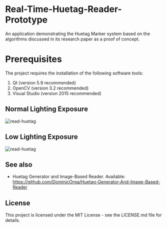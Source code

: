 # Real-Time-Huetag-Reader-Prototype
An application demonstrating the Huetag Marker system based on the algorithms discussed in its research paper as a proof of concept.

# Prerequisites
The project requires the installation of the following software tools:

1. Qt (version 5.9 recommended)
2. OpenCV (version 3.2 recommended)
3. Visual Studio (version 2015 recommended)

## Normal Lighting Exposure
![read-huetag](https://user-images.githubusercontent.com/12520299/30433753-e098fe22-9997-11e7-8426-39e821b78d24.gif)
## Low Lighting Exposure
![read-huetag](https://user-images.githubusercontent.com/12520299/30432869-81d51d5a-9995-11e7-9fbd-02ba901e95c3.gif)

## See also
* Huetag Generator and Image-Based Reader. Available: 
https://github.com/DominicOrga/Huetag-Generator-And-Image-Based-Reader

## License
This project is licensed under the MIT License - see the LICENSE.md file for details.

